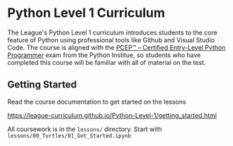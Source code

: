 # Python Level 1 Curriculum

The League's Python Level 1 curriculum introduces students to the core feature
of Python using professional tools like Github and Visual Studio Code. The
course is aligned with the [PCEP™ – Certified Entry-Level Python Programmer](https://pythoninstitute.org/pcep) 
exam from the Python Institue, so students who have completed this course
will be familiar with all of material on the test. 


## Getting Started

Read the course documentation to get started on the lessons

https://league-curriculum.github.io/Python-Level-1/getting_started.html

All coursework is in the `lessons/` directory. Start with `lessons/00_Turtles/01_Get_Started.ipynb`


